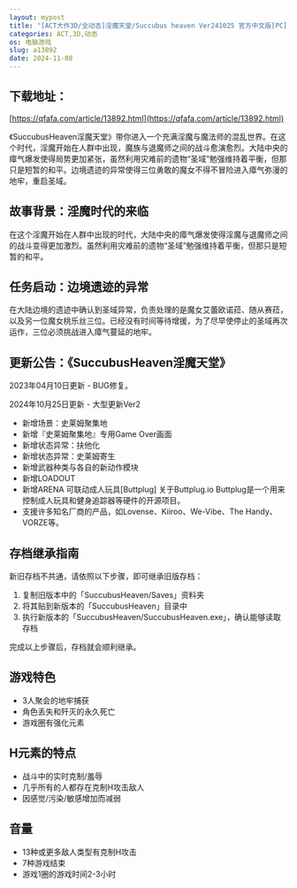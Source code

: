 ```yaml
---
layout: mypost
title: "[ACT大作3D/全动态]淫魔天堂/Succubus heaven Ver241025 官方中文版[PC]"
categories: ACT,3D,动态
os: 电脑游戏
slug: a13892
date: 2024-11-08
---
```


## 下载地址：

[https://qfafa.com/article/13892.html](https://qfafa.com/article/13892.html)

《SuccubusHeaven淫魔天堂》带你进入一个充满淫魔与魔法师的混乱世界。在这个时代，淫魔开始在人群中出现，魔族与退魔师之间的战斗愈演愈烈。大陆中央的瘴气爆发使得局势更加紧张，虽然利用灾难前的遗物“圣域”勉强维持着平衡，但那只是短暂的和平。边境遗迹的异常使得三位勇敢的魔女不得不冒险进入瘴气弥漫的地牢，重启圣域。

## 故事背景：淫魔时代的来临

在这个淫魔开始在人群中出现的时代，大陆中央的瘴气爆发使得淫魔与退魔师之间的战斗变得更加激烈。虽然利用灾难前的遗物“圣域”勉强维持着平衡，但那只是短暂的和平。

## 任务启动：边境遗迹的异常

在大陆边境的遗迹中确认到圣域异常，负责处理的是魔女艾蕾欧诺菈、随从赛菈，以及另一位魔女桃乐丝三位。已经没有时间等待增援，为了尽早使停止的圣域再次运作，三位必须挑战进入瘴气蔓延的地牢。

## 更新公告：《SuccubusHeaven淫魔天堂》

2023年04月10日更新 - BUG修复。

2024年10月25日更新 - 大型更新Ver2

- 新增场景：史莱姆聚集地
- 新增『史莱姆聚集地』专用Game Over画面
- 新增状态异常：扶他化
- 新增状态异常：史莱姆寄生
- 新增武器种类与各自的新动作模块
- 新增LOADOUT
- 新增ARENA 可联动成人玩具\[Buttplug\] 关于Buttplug.io Buttplug是一个用来控制成人玩具和健身追踪器等硬件的开源项目。
- 支援许多知名厂商的产品，如Lovense、Kiiroo、We-Vibe、The Handy、VORZE等。

## 存档继承指南

新旧存档不共通，请依照以下步骤，即可继承旧版存档：

1. 复制旧版本中的「SuccubusHeaven/Saves」资料夹
2. 将其贴到新版本的「SuccubusHeaven」目录中
3. 执行新版本的「SuccubusHeaven/SuccubusHeaven.exe」，确认能够读取存档

完成以上步骤后，存档就会顺利继承。

## 游戏特色

- 3人聚会的地牢捕获
- 角色丢失和歼灭的永久死亡
- 游戏圈有强化元素

## H元素的特点

- 战斗中的实时克制/羞辱
- 几乎所有的人都存在克制H攻击敌人
- 因感觉/污染/敏感增加而减弱

## 音量

- 13种或更多敌人类型有克制H攻击
- 7种游戏结束
- 游戏1圈的游戏时间2-3小时